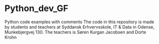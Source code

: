 # Python_dev_GF
Python code examples with comments
The code in this repository is made by students and teachers at Syddansk Erhvervsskole, IT & Data in Odense, Munkebjergvej 130.
The teachers is Søren Kurgan Jacobsen and Dorte Krohn
